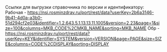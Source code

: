 Ссылки для выгрузки справочника по версии и идентификатору:
Рабочая - https://nsi.rosminzdrav.ru/port/rest/data?userKey=2b6a3146-9b41-4d0a-a3b0-51d294cf2e03&identifier=1.2.643.5.1.13.13.11.1005&version=2.23&page=1&size=100&columns=MKB_CODE%2CMKB_NAME&sorting=MKB_NAME
Обр - https://nsi.rosminzdrav.ru/port/rest/data?userKey=KEY&identifier=SYSTEM&version=VERSION&page=PAGE&size=SIZE&columns=CODE%2CDISPLAY&sorting=DISPLAY